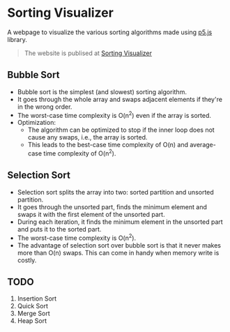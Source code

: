 # Sorting Visualizer
A webpage to visualize the various sorting algorithms made using [p5.js](https://p5js.org/) library.

> The website is publised at [Sorting Visualizer](https://shreeviknesh.github.io/SortingVisualizer/)

Bubble Sort
----
- Bubble sort is the simplest (and slowest) sorting algorithm.
- It goes through the whole array and swaps adjacent elements if they're in the wrong order. 
- The worst-case time complexity is O(n<sup>2</sup>) even if the array is sorted.
- Optimization:
  - The algorithm can be optimized to stop if the inner loop does not cause any swaps, i.e., the array is sorted.
  - This leads to the best-case time complexity of O(n) and average-case time complexity of O(n<sup>2</sup>).
  
Selection Sort
----
- Selection sort splits the array into two: sorted partition and unsorted partition.
- It goes through the unsorted part, finds the minimum element and swaps it with the first element of the unsorted part.
- During each iteration, it finds the minimum element in the unsorted part and puts it to the sorted part.
- The worst-case time complexity is O(n<sup>2</sup>).
- The advantage of selection sort over bubble sort is that it never makes more than O(n) swaps. This can come in handy when memory write is costly.

TODO
----
1. Insertion Sort
3. Quick Sort
2. Merge Sort
4. Heap Sort
